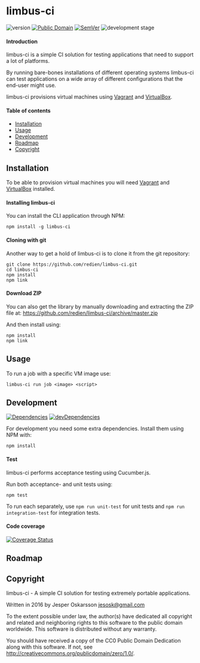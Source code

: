 # limbus-ci
![version](http://img.shields.io/badge/version-0.1.0-blue.svg) [![Public Domain](http://img.shields.io/badge/public%20domain%3F-yes-blue.svg)](http://creativecommons.org/publicdomain/zero/1.0/) [![SemVer](http://img.shields.io/badge/SemVer-2.0.0-blue.svg)](http://semver.org/spec/v2.0.0.html) ![development stage](http://img.shields.io/badge/development%20stage-alpha-orange.svg)

#### Introduction

limbus-ci is a simple CI solution for testing applications that need to support a lot of platforms.

By running bare-bones installations of different operating systems limbus-ci can test applications on a wide array of different configurations that the end-user might use.

limbus-ci provisions virtual machines using [Vagrant](https://www.vagrantup.com) and [VirtualBox](https://www.virtualbox.org/).

#### Table of contents
* [Installation](#installation)
* [Usage](#usage)
* [Development](#development)
* [Roadmap](#roadmap)
* [Copyright](#copyright)

<a name="installation"></a>
## Installation
To be able to provision virtual machines you will need [Vagrant](https://www.vagrantup.com) and [VirtualBox](https://www.virtualbox.org/) installed.

#### Installing limbus-ci
You can install the CLI application through NPM:
```
npm install -g limbus-ci
```

#### Cloning with git
Another way to get a hold of limbus-ci is to clone it from the git repository:

```
git clone https://github.com/redien/limbus-ci.git
cd limbus-ci
npm install
npm link
```

#### Download ZIP
You can also get the library by manually downloading and extracting the ZIP file at: https://github.com/redien/limbus-ci/archive/master.zip

And then install using:
```
npm install
npm link
```

<a name="usage"></a>
## Usage

To run a job with a specific VM image use:
```
limbus-ci run job <image> <script>
```

<a name="development"></a>
## Development
[![Dependencies](https://david-dm.org/redien/limbus-ci.svg)](https://david-dm.org/redien/limbus-ci) [![devDependencies](https://david-dm.org/redien/limbus-ci/dev-status.svg)](https://david-dm.org/redien/limbus-ci#info=devDependencies)

For development you need some extra dependencies. Install them using NPM with:

```
npm install
```

#### Test
limbus-ci performs acceptance testing using Cucumber.js.

Run both acceptance- and unit tests using:
```
npm test
```

To run each separately, use `npm run unit-test` for unit tests and `npm run integration-test` for integration tests.

#### Code coverage
[![Coverage Status](https://img.shields.io/coveralls/redien/limbus-ci.svg)](https://coveralls.io/r/redien/limbus-ci?branch=master)

<a name="roadmap"></a>
## Roadmap

<a name="copyright"></a>
## Copyright
limbus-ci - A simple CI solution for testing extremely portable applications.

Written in 2016 by Jesper Oskarsson jesosk@gmail.com

To the extent possible under law, the author(s) have dedicated all copyright
and related and neighboring rights to this software to the public domain worldwide.
This software is distributed without any warranty.

You should have received a copy of the CC0 Public Domain Dedication along with this software.
If not, see <http://creativecommons.org/publicdomain/zero/1.0/>.
